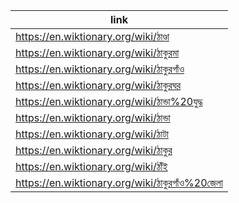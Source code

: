 |link|
|----|
|https://en.wiktionary.org/wiki/ঠাণ্ডা|
|https://en.wiktionary.org/wiki/ঠাকুরমা|
|https://en.wiktionary.org/wiki/ঠাকুরগাঁও|
|https://en.wiktionary.org/wiki/ঠাকুরঘর|
|https://en.wiktionary.org/wiki/ঠান্ডা%20যুদ্ধ|
|https://en.wiktionary.org/wiki/ঠান্ডা|
|https://en.wiktionary.org/wiki/ঠাটা|
|https://en.wiktionary.org/wiki/ঠাকুর|
|https://en.wiktionary.org/wiki/ঠাঁঁই|
|https://en.wiktionary.org/wiki/ঠাকুরগাঁও%20জেলা|
